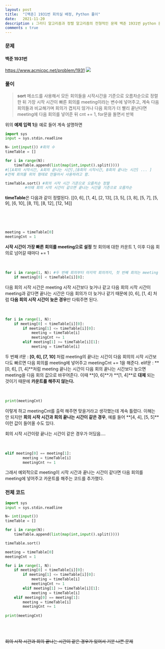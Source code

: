 ```yaml
---
layout: post
title:  "[백준] 1931번 회의실 배정, Python 풀이"
date:   2021-11-20
description : 그리디 알고리즘과 정렬 알고리즘의 전형적인 문제 백준 1931번 python 문제 풀이 ... 백준 플레 도전기 2번째 풀이
comments : true
---
```


### 문제
#### 백준 1931번
https://www.acmicpc.net/problem/1931
![](https://images.velog.io/images/superhong/post/a989f26a-d151-4765-b9f0-981669ee6d51/image.png)

### 풀이
> **sort** 메소드를 사용해서
모든 회의들을 시작시간을 기준으로 오름차순으로 정렬한 뒤
가장 시작 시간이 빠른 회의를 meeting이라는 변수에 넣어주고,
계속 다음 회의들과 비교해가며 회의가 겹치지 않거나
다음 회의가 더 빨리 끝난다면 meeting에 다음 회의를 넣어준 뒤 cnt += 1,
for문을 돌면서 반복

위의 **예제 입력 1**을 예로 들어 계속 설명하면
```python
import sys
input = sys.stdin.readline

N= int(input()) #회의 수
timeTable = []  

for i in range(N):
    timeTable.append(list(map(int,input().split())))    
#[[A회의 시작시간, A회의 끝나는 시간],[B회의 시작시간, B회의 끝나는 시간] ... ]
#전체 회의를 위의 형태로 만들어서 사용하려고 함.

timeTable.sort() #회의 시작 시간 기준으로 오름차순 정렬
		 #이때 회의 시작 시간이 같으면 끝나는 시간을 기준으로 오름차순
```
**timeTable**은 다음과 같이 정렬된다.
[[0, 6], [1, 4], [2, 13], [3, 5], [3, 8], [5, 7], [5, 9], [6, 10], [8, 11], [8, 12], [12, 14]]

<br><br><br>
```python
meeting = timeTable[0] 
meetingCnt = 1 	       
```
**시작 시간이 가장 빠른 회의를 meeting으로 설정**
첫 회의에 대한 카운트 1, 이후 다음 회의로 넘어갈 때마다 += 1
<br><br><br>
```python
for i in range(1, N): #두 번째 회의부터 마지막 회의까지, 첫 번째 회의는 meeting
    if meeting[0] < timeTable[i][0]: 
```
다음 회의 시작 시간은 meeting 시작 시간보다 늦거나 같고
다음 회의 시작 시간이 meeting과 같다면 끝나는 시간은 다음 회의가 더 늦거나 같기 때문에
[0, 6], [1, 4] 처럼 **다음 회의 시작 시간이 늦은 경우**만 다뤄주면 된다.
<br><br><br>
```python
for i in range(1, N): 
    if meeting[0] < timeTable[i][0]: 
        if meeting[1] <= timeTable[i][0]:
            meeting = timeTable[i] 
            meetingCnt += 1 
        elif meeting[1] >= timeTable[i][1]: 
            meeting = timeTable[i]
```
두 번째 if문 : **[0, 6], [7, 10]** 처럼 meeting의 끝나는 시간이 다음 회의의 시작 시간보다도 빠르면 다음 회의를 meeting에 넣어주고 meetingCnt += 1을 해준다.
elif문 : **[0, 6], [1, 4]**처럼 meeting 끝나는 시간이 다음 회의 끝나는 시간보다 늦으면 meeting을 다음 회의 값으로 바꾸어준다.
이때 **[0, 6]**가 **[1, 4]**로 **대체** 되는 것이기 때문에 **카운트를 해주지 않는다.**
<br><br><br>
```python
print(meetingCnt)
```
이렇게 하고 meetingCnt를 출력 해주면 맞을거라고 생각했는데 계속 틀렸다.
이해는 안 되지만 **회의 시작 시간과 회의 끝나는 시간이 같은 경우**,
예를 들어 **[4, 4], [5, 5]**이런 값이 들어올 수도 있다.

회의 시작 시간이랑 끝나는 시간이 같은 경우가 어딨음....
<br><br><br>
```python
elif meeting[0] == meeting[1]:
        meeting = timeTable[i]
        meetingCnt += 1
```
그래서 예외적으로 meeting이 시작 시간과 끝나는 시간이 같다면 다음 회의를 meeting에 넣어주고 카운트를 해주는 코드를 추가했다.

### 전체 코드
```python
import sys
input = sys.stdin.readline

N= int(input())
timeTable = []

for i in range(N):
    timeTable.append(list(map(int,input().split())))

timeTable.sort()

meeting = timeTable[0]
meetingCnt = 1

for i in range(1, N):
    if meeting[0] < timeTable[i][0]:
        if meeting[1] <= timeTable[i][0]:
            meeting = timeTable[i]
            meetingCnt += 1
        elif meeting[1] >= timeTable[i][1]:
            meeting = timeTable[i]
    elif meeting[0] == meeting[1]:
        meeting = timeTable[i]
        meetingCnt += 1
        
print(meetingCnt)
```

<br><br><br>
~~회의 시작 시간과 회의 끝나는 시간이 같은 경우가 있어서 기분 나쁜 문제~~